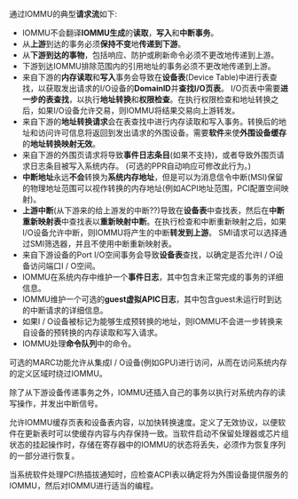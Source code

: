 通过IOMMU的典型**请求流**如下: 
* IOMMU不会翻译**IOMMU生成**的**读取**，**写入**和**中断事务**。
* 从**上游**到达的事务必须**保持不变**地**传递到下游**。
* 从**下游到达的事物**，包括响应、防护或刷新命令必须不更改地传递到上游。
* 下游到达IOMMU排除范围内的引用地址的事务必须不更改地传递到上游。
* 来自下游的**内存读取**和**写入**事务会导致在**设备表**(Device Table)中进行表查找，以获取发出请求的I/O设备的**DomainID**并**查找I/O页表**。 I/O页表中需要**进一步的表查找**，以执行**地址转换**和**权限检查**。在执行权限检查和地址转换之后，如果I/O设备允许交易，则IOMMU将结果交易向上游转发。
* 来自下游的**地址转换请求**会在表查找中进行内存读取和写入事务。转换后的地址和访问许可信息将返回到发出请求的外围设备。需要**软件**来使**外围设备缓存**的**地址转换映射无效**。
* 来自下游的外围页请求将导致**事件日志条目**(如果不支持)，或者导致外围页请求日志条目被写入系统内存。 (可选的PPR自动响应可修改此行为。)
* **中断地址**永远**不会**转换为**系统内存地址**，但是可以为消息信令中断(MSI)保留的物理地址范围可以视作转换的内存地址(例如ACPI地址范围，PCI配置空间映射)。
* **上游中断**(从下游来的给上游发的中断??)导致在**设备表**中查找表，然后在**中断重新映射表**中查找表以**重新映射中断**。在执行检查和中断重新映射之后，如果I/O设备允许中断，则IOMMU将产生的中断**转发到上游**。 SMI请求可以选择通过SMI筛选器，并且不使用中断重新映射表。
* 来自下游设备的Port I/O空间事务会导致**设备表**查找，以确定是否允许I / O设备访问端口I / O空间。
* IOMMU在系统内存中维护一个**事件日志**，其中包含未正常完成的事务的详细信息。
* IOMMU维护一个可选的**guest虚拟APIC日志**，其中包含guest未运行时到达的中断请求的详细信息。
* 如果I / O设备被标记为能够生成预转换的地址，则IOMMU不会进一步转换来自设备的预转换的内存读取和写入请求。
* IOMMU处理**命令队列**中的命令。

可选的MARC功能允许从集成I / O设备(例如GPU)进行访问，从而在访问系统内存的定义区域时绕过IOMMU。

除了从下游设备传递事务之外，IOMMU还插入自己的事务以执行对系统内存的读写操作，并发出中断信号。

允许IOMMU缓存页表和设备表内容，以加快转换速度。定义了无效协议，以便软件在更新表时可以使缓存内容与内存保持一致。当软件启动不保留处理器或芯片组状态的挂起操作时，存储在寄存器中的IOMMU的状态将丢失，必须作为恢复序列的一部分进行恢复。

当系统软件处理PCI热插拔通知时，应检查ACPI表以确定将为外围设备提供服务的IOMMU，然后对IOMMU进行适当的编程。
